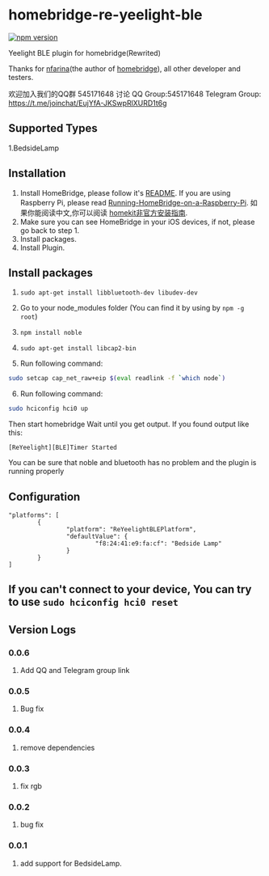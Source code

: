 # homebridge-re-yeelight-ble
[![npm version](https://badge.fury.io/js/homebridge-re-yeelight-ble.svg)](https://badge.fury.io/js/homebridge-re-yeelight-ble)

Yeelight BLE plugin for homebridge(Rewrited)

Thanks for [nfarina](https://github.com/nfarina)(the author of [homebridge](https://github.com/nfarina/homebridge)), all other developer and testers.

欢迎加入我们的QQ群 545171648 讨论
QQ Group:545171648
Telegram Group: https://t.me/joinchat/EujYfA-JKSwpRlXURD1t6g

## Supported Types
1.BedsideLamp

## Installation
1. Install HomeBridge, please follow it's [README](https://github.com/nfarina/homebridge/blob/master/README.md).
If you are using Raspberry Pi, please read [Running-HomeBridge-on-a-Raspberry-Pi](https://github.com/nfarina/homebridge/wiki/Running-HomeBridge-on-a-Raspberry-Pi).
如果你能阅读中文,你可以阅读 [homekit非官方安装指南](https://homekit.loli.ren).
2. Make sure you can see HomeBridge in your iOS devices, if not, please go back to step 1.
3. Install packages.
4. Install Plugin.

## Install packages
1. ```sudo apt-get install libbluetooth-dev libudev-dev```

2. Go to your node_modules folder
(You can find it by using by ```npm -g root```)

3. ```npm install noble```

4. ```sudo apt-get install libcap2-bin```

5. Run following command:
```sh
sudo setcap cap_net_raw+eip $(eval readlink -f `which node`)
```

6. Run following command:
```sh
sudo hciconfig hci0 up
```

Then start homebridge
Wait until you get output.
If you found output like this:
```
[ReYeelight][BLE]Timer Started
```
You can be sure that noble and bluetooth has no problem and the plugin is running properly


## Configuration
```
"platforms": [
        {
                "platform": "ReYeelightBLEPlatform",
                "defaultValue": {
                        "f8:24:41:e9:fa:cf": "Bedside Lamp"
                }
        }
]
```

## If you can't connect to your device, You can try to use ```sudo hciconfig hci0 reset```

## Version Logs
### 0.0.6
1. Add QQ and Telegram group link
### 0.0.5
1. Bug fix
### 0.0.4
1. remove dependencies
### 0.0.3
1. fix rgb
### 0.0.2
1. bug fix
### 0.0.1
1. add support for BedsideLamp.